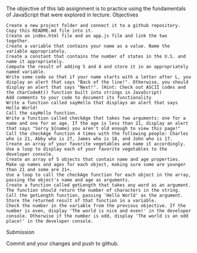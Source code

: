 

The objective of this lab assignment is to practice using the fundamentals of JavaScript that were explored in lecture.
Objectives

    Create a new project folder and connect it to a github repository. Copy this README.md file into it.
    Create an index.html file and an app.js file and link the two together.
    Create a variable that contains your name as a value. Name the variable appropriately.
    Create a constant that contains the number of states in the U.S. and name it appropriately.
    Compute the result of adding 5 and 4 and store it in an appropriately named variable.
    Write some code so that if your name starts with a letter after L, you display an alert that says "Back of the line!". Otherwise, you should display an alert that says "Next!". (Hint: Check out ASCII codes and the charCodeAt() function built into strings in JavaScript)
    Add comments to your code to document its functionality
    Write a function called sayHello that displays an alert that says Hello World!
    Call the sayHello function.
    Write a function called checkAge that takes two arguments: one for a name and one for an age. If the age is less than 21, display an alert that says "Sorry ${name} you aren't old enough to view this page!"
    Call the checkAge function 4 times with the following people: Charles who is 21, Abby who is 27, James who is 18, and John who is 17.
    Create an array of your favorite vegetables and name it accordingly.
    Use a loop to display each of your favorite vegetables to the developer console.
    Create an array of 5 objects that contain name and age properties. Make up names and ages for each object, making sure some are younger than 21 and some are 21+.
    Use a loop to call the checkAge function for each object in the array, passing the object's name and age as arguments.
    Create a function called getLength that takes any word as an argument. The function should return the number of characters in the string.
    Call the getLength function, passing 'Hello World' as the argument. Store the returned result of that function in a variable.
    Check the number in the variable from the previous objective. If the number is even, display 'The world is nice and even!' in the developer console. Otherwise if the number is odd, display 'The world is an odd place!' in the developer console.

Submission

Commit and your changes and push to github.
